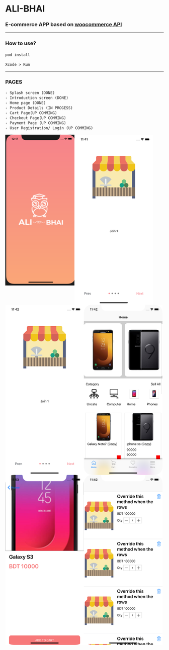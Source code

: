 # ALI-BHAI
### E-commerce APP based on  <a href="https://woocommerce.github.io/woocommerce-rest-api-docs/">woocommerce API</a>

------------------------------------------------------------------------------------ 

### How to use?

  `pod install`
  
  `Xcode > Run`



---------------------------------------------------------------
### PAGES
    - Splash screen (DONE)
    - Introduction screen (DONE)
    - Home page (DONE)
    - Product Details (IN PROGESS)
    - Cart Page(UP COMMING)
    - Checkout Page(UP COMMING)
    - Payment Page (UP COMMING)
    - User Registration/ Login (UP COMMING)

<img align="left" src="image/s1.png" width="220px"/> 
<img align="left" src="image/s2.png" width="250px"/> 
<img align="left" src="image/s3.png" width="250"/> 
<img align="left" src="image/s4.png" width="250px"/> 
<img align="left" src="image/s5.png" width="250px"/>
<img align="left" src="image/s6.png" width="250px"/>
